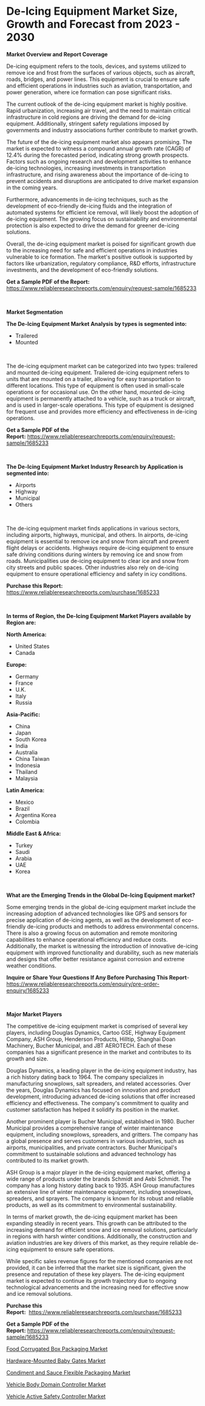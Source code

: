 <p><h1>De-Icing Equipment Market Size, Growth and Forecast from 2023 - 2030</h1></p><p><strong>Market Overview and Report Coverage</strong></p>
<p><p>De-icing equipment refers to the tools, devices, and systems utilized to remove ice and frost from the surfaces of various objects, such as aircraft, roads, bridges, and power lines. This equipment is crucial to ensure safe and efficient operations in industries such as aviation, transportation, and power generation, where ice formation can pose significant risks.</p><p>The current outlook of the de-icing equipment market is highly positive. Rapid urbanization, increasing air travel, and the need to maintain critical infrastructure in cold regions are driving the demand for de-icing equipment. Additionally, stringent safety regulations imposed by governments and industry associations further contribute to market growth.</p><p>The future of the de-icing equipment market also appears promising. The market is expected to witness a compound annual growth rate (CAGR) of 12.4% during the forecasted period, indicating strong growth prospects. Factors such as ongoing research and development activities to enhance de-icing technologies, increasing investments in transportation infrastructure, and rising awareness about the importance of de-icing to prevent accidents and disruptions are anticipated to drive market expansion in the coming years.</p><p>Furthermore, advancements in de-icing techniques, such as the development of eco-friendly de-icing fluids and the integration of automated systems for efficient ice removal, will likely boost the adoption of de-icing equipment. The growing focus on sustainability and environmental protection is also expected to drive the demand for greener de-icing solutions.</p><p>Overall, the de-icing equipment market is poised for significant growth due to the increasing need for safe and efficient operations in industries vulnerable to ice formation. The market's positive outlook is supported by factors like urbanization, regulatory compliance, R&D efforts, infrastructure investments, and the development of eco-friendly solutions.</p></p>
<p><strong>Get a Sample PDF of the Report:</strong> <a href="https://www.reliableresearchreports.com/enquiry/request-sample/1685233">https://www.reliableresearchreports.com/enquiry/request-sample/1685233</a></p>
<p>&nbsp;</p>
<p><strong>Market Segmentation</strong></p>
<p><strong>The De-Icing Equipment Market Analysis by types is segmented into:</strong></p>
<p><ul><li>Trailered</li><li>Mounted</li></ul></p>
<p>&nbsp;</p>
<p><p>The de-icing equipment market can be categorized into two types: trailered and mounted de-icing equipment. Trailered de-icing equipment refers to units that are mounted on a trailer, allowing for easy transportation to different locations. This type of equipment is often used in small-scale operations or for occasional use. On the other hand, mounted de-icing equipment is permanently attached to a vehicle, such as a truck or aircraft, and is used in larger-scale operations. This type of equipment is designed for frequent use and provides more efficiency and effectiveness in de-icing operations.</p></p>
<p><strong>Get a Sample PDF of the Report:</strong>&nbsp;<a href="https://www.reliableresearchreports.com/enquiry/request-sample/1685233">https://www.reliableresearchreports.com/enquiry/request-sample/1685233</a></p>
<p>&nbsp;</p>
<p><strong>The De-Icing Equipment Market Industry Research by Application is segmented into:</strong></p>
<p><ul><li>Airports</li><li>Highway</li><li>Municipal</li><li>Others</li></ul></p>
<p>&nbsp;</p>
<p><p>The de-icing equipment market finds applications in various sectors, including airports, highways, municipal, and others. In airports, de-icing equipment is essential to remove ice and snow from aircraft and prevent flight delays or accidents. Highways require de-icing equipment to ensure safe driving conditions during winters by removing ice and snow from roads. Municipalities use de-icing equipment to clear ice and snow from city streets and public spaces. Other industries also rely on de-icing equipment to ensure operational efficiency and safety in icy conditions.</p></p>
<p><strong>Purchase this Report:</strong>&nbsp; <a href="https://www.reliableresearchreports.com/purchase/1685233">https://www.reliableresearchreports.com/purchase/1685233</a></p>
<p>&nbsp;</p>
<p><strong>In terms of Region, the De-Icing Equipment Market Players available by Region are:</strong></p>
<p>
    <p> <strong> North America: </strong>
        <ul>
            <li>United States</li>
            <li>Canada</li>
        </ul>
        </p> 
    <p> <strong> Europe: </strong>
        <ul>
            <li>Germany</li>
            <li>France</li>
            <li>U.K.</li>
            <li>Italy</li>
            <li>Russia</li>
        </ul>
        </p> 
    <p> <strong> Asia-Pacific: </strong>
        <ul>
            <li>China</li>
            <li>Japan</li>
            <li>South Korea</li>
            <li>India</li>
            <li>Australia</li>
            <li>China Taiwan</li>
            <li>Indonesia</li>
            <li>Thailand</li>
            <li>Malaysia</li>
        </ul>
        </p> 
    <p> <strong> Latin America: </strong>
        <ul>
            <li>Mexico</li>
            <li>Brazil</li>
            <li>Argentina Korea</li>
            <li>Colombia</li>
        </ul>
        </p> 
    <p> <strong> Middle East & Africa: </strong>
        <ul>
            <li>Turkey</li>
            <li>Saudi</li>
            <li>Arabia</li>
            <li>UAE</li>
            <li>Korea</li>
        </ul>
    </p>
    </p>
<p>&nbsp;</p>
<p><strong>What are the Emerging Trends in the Global De-Icing Equipment market?</strong></p>
<p><p>Some emerging trends in the global de-icing equipment market include the increasing adoption of advanced technologies like GPS and sensors for precise application of de-icing agents, as well as the development of eco-friendly de-icing products and methods to address environmental concerns. There is also a growing focus on automation and remote monitoring capabilities to enhance operational efficiency and reduce costs. Additionally, the market is witnessing the introduction of innovative de-icing equipment with improved functionality and durability, such as new materials and designs that offer better resistance against corrosion and extreme weather conditions.</p></p>
<p><strong>Inquire or Share Your Questions If Any Before Purchasing This Report</strong>- <a href="https://www.reliableresearchreports.com/enquiry/pre-order-enquiry/1685233">https://www.reliableresearchreports.com/enquiry/pre-order-enquiry/1685233</a></p>
<p>&nbsp;</p>
<p><strong>Major Market Players</strong></p>
<p><p>The competitive de-icing equipment market is comprised of several key players, including Douglas Dynamics, Cartoo GSE, Highway Equipment Company, ASH Group, Henderson Products, Hilltip, Shanghai Doan Machinery, Bucher Municipal, and JBT AEROTECH. Each of these companies has a significant presence in the market and contributes to its growth and size.</p><p>Douglas Dynamics, a leading player in the de-icing equipment industry, has a rich history dating back to 1964. The company specializes in manufacturing snowplows, salt spreaders, and related accessories. Over the years, Douglas Dynamics has focused on innovation and product development, introducing advanced de-icing solutions that offer increased efficiency and effectiveness. The company's commitment to quality and customer satisfaction has helped it solidify its position in the market.</p><p>Another prominent player is Bucher Municipal, established in 1980. Bucher Municipal provides a comprehensive range of winter maintenance equipment, including snowplows, spreaders, and gritters. The company has a global presence and serves customers in various industries, such as airports, municipalities, and private contractors. Bucher Municipal's commitment to sustainable solutions and advanced technology has contributed to its market growth.</p><p>ASH Group is a major player in the de-icing equipment market, offering a wide range of products under the brands Schmidt and Aebi Schmidt. The company has a long history dating back to 1935. ASH Group manufactures an extensive line of winter maintenance equipment, including snowplows, spreaders, and sprayers. The company is known for its robust and reliable products, as well as its commitment to environmental sustainability.</p><p>In terms of market growth, the de-icing equipment market has been expanding steadily in recent years. This growth can be attributed to the increasing demand for efficient snow and ice removal solutions, particularly in regions with harsh winter conditions. Additionally, the construction and aviation industries are key drivers of this market, as they require reliable de-icing equipment to ensure safe operations.</p><p>While specific sales revenue figures for the mentioned companies are not provided, it can be inferred that the market size is significant, given the presence and reputation of these key players. The de-icing equipment market is expected to continue its growth trajectory due to ongoing technological advancements and the increasing need for effective snow and ice removal solutions.</p></p>
<p><strong>Purchase this Report:</strong>&nbsp;&nbsp;<a href="https://www.reliableresearchreports.com/purchase/1685233">https://www.reliableresearchreports.com/purchase/1685233</a></p>
<p></p>
<p><strong>Get a Sample PDF of the Report:</strong>&nbsp;<a href="https://www.reliableresearchreports.com/enquiry/request-sample/1685233">https://www.reliableresearchreports.com/enquiry/request-sample/1685233</a></p>
<p><p><a href="https://medium.com/@majorwalker1947/food-corrugated-box-packaging-market-analysis-and-sze-forecasted-for-period-from-2023-to-2030-de3cd075a969">Food Corrugated Box Packaging Market</a></p><p><a href="https://github.com/amonskiyk/Market-Research-Report-List-1/blob/main/hardware-mounted-baby-gates-market.md">Hardware-Mounted Baby Gates Market</a></p><p><a href="https://medium.com/@oletawunsch/analyzing-condiment-and-sauce-flexible-packaging-market-global-industry-perspective-and-forecast-590bafeee408">Condiment and Sauce Flexible Packaging Market</a></p><p><a href="https://www.linkedin.com/pulse/vehicle-body-domain-controller-market-challenges-opportunities/">Vehicle Body Domain Controller Market</a></p><p><a href="https://www.linkedin.com/pulse/vehicle-active-safety-controller-market-research-report-unlocks/">Vehicle Active Safety Controller Market</a></p></p>